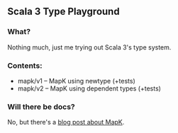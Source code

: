## Scala 3 Type Playground

### What?

Nothing much, just me trying out Scala 3's type system.

### Contents:

* mapk/v1 – MapK using newtype (+tests)
* mapk/v2 – MapK using dependent types (+tests)

### Will there be docs?

No, but there's a [blog post about MapK](https://dev.to/raquo/implementing-mapk-in-scala-3-without-forsome-existential-types-1da9-temp-slug-84244).
